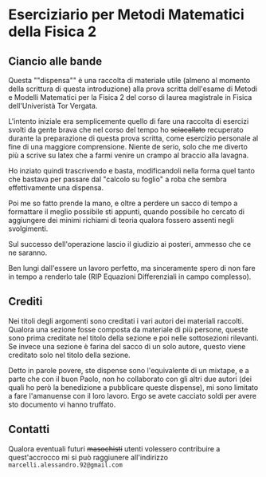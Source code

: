 # Eserciziario per Metodi Matematici della Fisica 2

## Ciancio alle bande

Questa ""dispensa"" è una raccolta di materiale utile (almeno al momento della scrittura di questa introduzione) alla prova scritta dell'esame  di Metodi e Modelli Matematici per la Fisica 2 del corso di laurea magistrale in Fisica dell'Univeristà Tor Vergata. 

L'intento iniziale era semplicemente quello di fare una raccolta di esercizi svolti da gente brava che nel corso del tempo ho ~~sciacallato~~ recuperato durante la preparazione di questa prova scritta, come esercizio personale al fine di una maggiore comprensione. Niente de serio, solo che me diverto più a scrive su latex che a farmi venire un crampo al braccio alla lavagna.

Ho inziato quindi trascrivendo e basta, modificandoli nella forma quel tanto che bastava per passare dal "calcolo su foglio" a roba che sembra effettivamente una dispensa. 

Poi me so fatto prende la mano, e oltre a perdere un sacco di tempo a formattare il meglio possibile sti appunti, quando possibile ho cercato di aggiungere dei minimi richiami di teoria qualora fossero assenti negli svolgimenti.

Sul successo dell'operazione lascio il giudizio ai posteri, ammesso che ce ne saranno.


Ben lungi dall'essere un lavoro perfetto, ma sinceramente spero di non fare in tempo a renderlo tale (RIP Equazioni Differenziali in campo complesso).

## Crediti

Nei titoli degli argomenti sono creditati i vari autori dei materiali raccolti. Qualora una sezione fosse composta da materiale di più persone, queste sono prima creditate nel titolo della sezione e poi nelle sottosezioni rilevanti. Se invece una sezione è farina del sacco di un solo autore, questo viene creditato solo nel titolo della sezione.

Detto in parole povere, ste dispense sono l'equivalente di un mixtape, e a parte che con il buon Paolo, non ho collaborato con gli altri due autori (dei quali ho però la benedizione a pubblicare queste dispense), mi sono limitato a fare l'amanuense con il loro lavoro. Ergo se avete cacciato soldi per avere sto documento vi hanno truffato.

## Contatti 

Qualora eventuali futuri ~~masochisti~~ utenti volessero contribuire a quest'accrocco mi si può raggiunere all'indirizzo `marcelli.alessandro.92@gmail.com`

